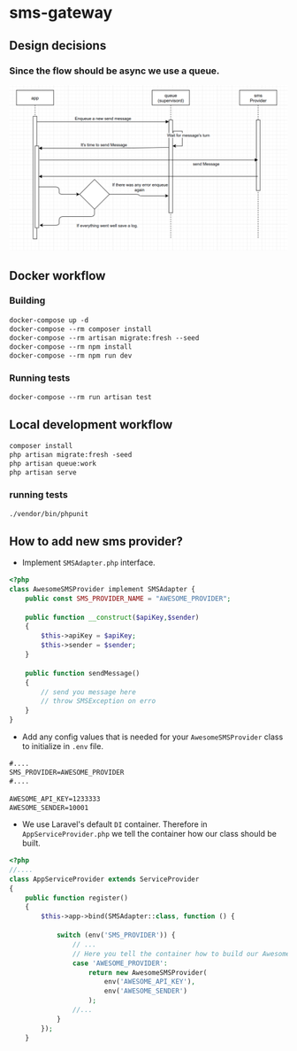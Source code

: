# sms-gateway

## Design decisions

### Since the flow should be async we use a queue.

[<img src="docs/design-diagram.png">]("")

###

## Docker workflow

### Building

```shell
docker-compose up -d
docker-compose --rm composer install
docker-compose --rm artisan migrate:fresh --seed
docker-compose --rm npm install
docker-compose --rm npm run dev
```

### Running tests

```
docker-compose --rm run artisan test
```

## Local development workflow

```
composer install
php artisan migrate:fresh -seed
php artisan queue:work
php artisan serve
```

### running tests
```
./vendor/bin/phpunit
```

## How to add new sms provider?

- Implement `SMSAdapter.php` interface.

```php
<?php
class AwesomeSMSProvider implement SMSAdapter {
    public const SMS_PROVIDER_NAME = "AWESOME_PROVIDER";

    public function __construct($apiKey,$sender)
    {
        $this->apiKey = $apiKey;
        $this->sender = $sender;
    }

    public function sendMessage()
    {
        // send you message here
        // throw SMSException on erro
    }
}
```

- Add any config values that is needed for your `AwesomeSMSProvider` class to initialize in `.env` file.

```
#....
SMS_PROVIDER=AWESOME_PROVIDER
#....

AWESOME_API_KEY=1233333
AWESOME_SENDER=10001
```

- We use Laravel's default `DI` container. Therefore in `AppServiceProvider.php` we tell the container how our class should be built.

```php
<?php
//....
class AppServiceProvider extends ServiceProvider
{
    public function register()
    {
        $this->app->bind(SMSAdapter::class, function () {

            switch (env('SMS_PROVIDER')) {
                // ...
                // Here you tell the container how to build our AwesomeSMSProvider class
                case 'AWESOME_PROVIDER':
                    return new AwesomeSMSProvider(
                        env('AWESOME_API_KEY'),
                        env('AWESOME_SENDER')
                    );
                //...
            }
        });
    }
```
